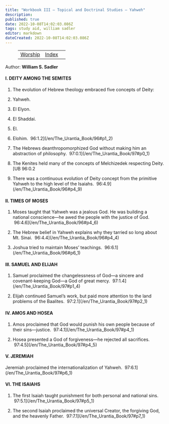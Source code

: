 ```yaml
---
title: "Workbook III — Topical and Doctrinal Studies — Yahweh"
description: 
published: true
date: 2022-10-08T14:02:03.086Z
tags: study aid, william sadler
editor: markdown
dateCreated: 2022-10-08T14:02:03.086Z
---
```


<figure class="table chapter-navigator">
	<table>
		<tbody>
		<tr>
			<td><a href="/en/William_S_Sadler/Workbook_3_Topical_and_Doctrinal_Studies/Worship">Worship</a></td>
			<td><a href="/en/William_S_Sadler/Workbook_3_Topical_and_Doctrinal_Studies/Index">Index</a></td>
			<td></td>
		</tr>
		</tbody>
	</table>
</figure>

Author: **William S. Sadler**

#### I. DEITY AMONG THE SEMITES

1. The evolution of Hebrew theology embraced five concepts of Deity:

1. Yahweh.
2. El Elyon.
3. El Shaddai.
4. El.
5. Elohim.  96:1.2](/en/The_Urantia_Book/96#p1_2)

2. The Hebrews deanthropomorphized God without making him an abstraction of philosophy.  97:0.1](/en/The_Urantia_Book/97#p0_1)

3. The Kenites held many of the concepts of Melchizedek respecting Deity. [UB 96:0.2

4. There was a continuous evolution of Deity concept from the primitive Yahweh to the high level of the Isaiahs.  96:4.9](/en/The_Urantia_Book/96#p4_9)

#### II. TIMES OF MOSES

1. Moses taught that Yahweh was a jealous God. He was building a national conscience—he awed the people with the justice of God.  96:4.6](/en/The_Urantia_Book/96#p4_6)

2. The Hebrew belief in Yahweh explains why they tarried so long about Mt. Sinai.  96:4.4](/en/The_Urantia_Book/96#p4_4)

3. Joshua tried to maintain Moses’ teachings.  96:6.1](/en/The_Urantia_Book/96#p6_1)

#### III. SAMUEL AND ELIJAH

1. Samuel proclaimed the changelessness of God—a sincere and covenant-keeping God—a God of great mercy.  97:1.4](/en/The_Urantia_Book/97#p1_4)

2. Elijah continued Samuel’s work, but paid more attention to the land problems of the Baalites.  97:2.1](/en/The_Urantia_Book/97#p2_1)

#### IV. AMOS AND HOSEA

1. Amos proclaimed that God would punish his own people because of their sins—justice.  97:4.1](/en/The_Urantia_Book/97#p4_1)

2. Hosea presented a God of forgiveness—he rejected all sacrifices.  97:4.5](/en/The_Urantia_Book/97#p4_5)

#### V. JEREMIAH

Jeremiah proclaimed the internationalization of Yahweh.  97:6.1](/en/The_Urantia_Book/97#p6_1)

#### VI. THE ISAIAHS

1. The first Isaiah taught punishment for both personal and national sins.  97:5.1](/en/The_Urantia_Book/97#p5_1)

2. The second Isaiah proclaimed the universal Creator, the forgiving God, and the heavenly Father.  97:7.1](/en/The_Urantia_Book/97#p7_1)